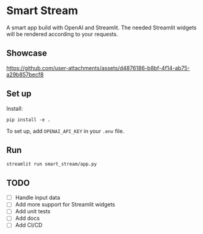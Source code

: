 # Smart Stream

A smart app build with OpenAI and Streamlit. The needed Streamlit widgets will be rendered according to your requests.

## Showcase


https://github.com/user-attachments/assets/d4876186-b8bf-4f14-ab75-a29b857becf8



## Set up

Install:
```
pip install -e .
```

To set up, add `OPENAI_API_KEY` in your `.env` file.

## Run

`streamlit run smart_stream/app.py`


## TODO

* [ ] Handle input data
* [ ] Add more support for Streamlit widgets
* [ ] Add unit tests
* [ ] Add docs
* [ ] Add CI/CD
